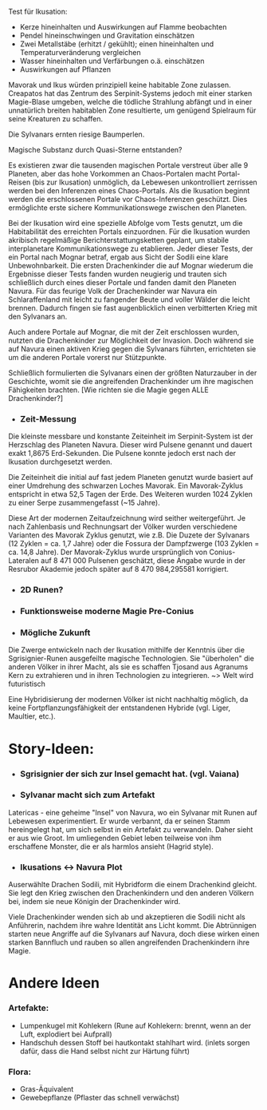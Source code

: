 



Test für Ikusation:

- Kerze hineinhalten und Auswirkungen auf Flamme beobachten
- Pendel hineinschwingen und Gravitation einschätzen
- Zwei Metallstäbe (erhitzt / gekühlt); einen hineinhalten und Temperaturveränderung vergleichen
- Wasser hineinhalten und Verfärbungen o.ä. einschätzen
- Auswirkungen auf Pflanzen

Mavorak und Ikus würden prinzipiell keine habitable Zone zulassen. Creapatos hat das Zentrum des Serpinit-Systems jedoch
mit einer starken Magie-Blase umgeben, welche die tödliche Strahlung abfängt und in einer unnatürlich breiten habitablen
Zone resultierte, um genügend Spielraum für seine Kreaturen zu schaffen.

Die Sylvanars ernten riesige Baumperlen.

Magische Substanz durch Quasi-Sterne entstanden?

Es existieren zwar die tausenden magischen Portale verstreut über alle 9 Planeten, aber das hohe Vorkommen an
Chaos-Portalen macht Portal-Reisen (bis zur Ikusation) unmöglich, da Lebewesen unkontrolliert zerrissen werden bei den
Inferenzen eines Chaos-Portals. Als die Ikusation beginnt werden die erschlossenen Portale vor Chaos-Inferenzen
geschützt. Dies ermöglichte erste sichere Kommunikationswege zwischen den Planeten.

Bei der Ikusation wird eine spezielle Abfolge vom Tests genutzt, um die Habitabilität des erreichten Portals
einzuordnen.
Für die Ikusation wurden akribisch regelmäßige Berichterstattungsketten geplant, um stabile interplanetare
Kommunikationswege zu
etablieren. Jeder dieser Tests, der ein Portal nach Mognar betraf, ergab aus Sicht der Sodili eine klare
Unbewohnbarkeit. Die
ersten Drachenkinder die auf Mognar wiederum die Ergebnisse dieser Tests fanden wurden neugierig und trauten sich
schließlich durch eines dieser Portale und fanden damit den Planeten Navura. Für das feurige Volk der Drachenkinder war
Navura ein Schlaraffenland mit leicht zu fangender Beute und voller Wälder die leicht brennen. Dadurch fingen sie fast
augenblicklich einen verbitterten Krieg mit den Sylvanars an.

Auch andere Portale auf Mognar, die mit der Zeit erschlossen wurden, nutzten die Drachenkinder zur Möglichkeit der
Invasion. Doch während sie auf Navura einen aktiven Krieg gegen die Sylvanars führten, errichteten sie um die anderen Portale
vorerst nur Stützpunkte.

Schließlich formulierten die Sylvanars einen der größten Naturzauber in der Geschichte, womit sie die angreifenden
Drachenkinder um ihre magischen Fähigkeiten brachten. [Wie richten sie die Magie gegen ALLE Drachenkinder?]

- ### Zeit-Messung

Die kleinste messbare und konstante Zeiteinheit im Serpinit-System ist der Herzschlag des Planeten Navura. Dieser wird
Pulsene genannt und dauert exakt 1,8675 Erd-Sekunden. Die Pulsene konnte jedoch erst nach der Ikusation durchgesetzt
werden.

Die Zeiteinheit die initial auf fast jedem Planeten genutzt wurde basiert auf einer Umdrehung des schwarzen Loches
Mavorak. Ein Mavorak-Zyklus entspricht in etwa 52,5 Tagen der Erde. Des Weiteren wurden 1024 Zyklen zu einer Serpe
zusammengefasst (~15 Jahre).

Diese Art der modernen Zeitaufzeichnung wird seither weitergeführt.
Je nach Zahlenbasis und Rechnungsart der Völker wurden verschiedene Varianten des Mavorak Zyklus genutzt, wie z.B. Die
Duzete der Sylvanars (12 Zyklen = ca. 1,7 Jahre) oder die Fossura der Dampfzwerge (103 Zyklen = ca. 14,8 Jahre).
Der Mavorak-Zyklus wurde ursprünglich von Conius-Lateralen auf 8 471 000 Pulsenen geschätzt, diese Angabe wurde in der
Resrubor Akademie jedoch später auf 8 470 984,295581 korrigiert.

- ### 2D Runen?


- ### Funktionsweise moderne Magie Pre-Conius


- ### Mögliche Zukunft

Die Zwerge entwickeln nach der Ikusation mithilfe der Kenntnis über die Sgrisignier-Runen ausgefeilte magische
Technologien. Sie "überholen" die anderen Völker in ihrer Macht, als sie es schaffen Tjosand aus Agranums Kern zu
extrahieren und in ihren Technologien zu integrieren.
~> Welt wird futuristisch

Eine Hybridisierung der modernen Völker ist nicht nachhaltig möglich, da keine Fortpflanzungsfähigkeit der entstandenen
Hybride (vgl. Liger, Maultier, etc.).

# Story-Ideen:

- ### Sgrisignier der sich zur Insel gemacht hat. (vgl. Vaiana)

- ### Sylvanar macht sich zum Artefakt

Latericas - eine geheime "Insel" von Navura, wo ein Sylvanar mit Runen auf Lebewesen experimentiert. Er wurde verbannt, da er
seinen Stamm hereingelegt hat, um sich selbst in ein Artefakt zu verwandeln. Daher sieht er aus wie Groot. Im umliegenden
Gebiet leben teilweise von ihm erschaffene Monster, die er als harmlos ansieht (Hagrid style).

- ### Ikusations <-> Navura Plot

Auserwählte Drachen Sodili, mit Hybridform die einem Drachenkind gleicht. Sie legt den Krieg zwischen den Drachenkindern
und den anderen Völkern bei, indem sie neue Königin der Drachenkinder wird.

Viele Drachenkinder wenden sich ab und akzeptieren die Sodili nicht als Anführerin, nachdem ihre wahre Identität ans
Licht kommt. Die Abtrünnigen starten neue Angriffe auf die Sylvanars auf Navura, doch diese wirken einen starken Bannfluch
und rauben so allen angreifenden Drachenkindern ihre Magie.

# Andere Ideen

### Artefakte:

- Lumpenkugel mit Kohlekern (Rune auf Kohlekern: brennt, wenn an der Luft, explodiert bei Aufprall)
- Handschuh dessen Stoff bei hautkontakt stahlhart wird. (inlets sorgen dafür, dass die Hand selbst nicht zur Härtung
  führt)

### Flora:

- Gras-Äquivalent
- Gewebepflanze (Pflaster das schnell verwächst)

 

 

 

 
